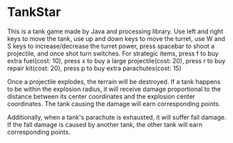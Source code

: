 # TankStar
This is a tank game made by Java and processing library. Use left and right keys to move the tank, use up and down keys to move the turret, use W and S keys to increase/decrease the turret power, press spacebar to shoot a projectile, and once shot turn switches. For strategic items, press f to buy extra fuel(cost: 10), press x to buy a large projectile(cost: 20), press r to buy repair kit(cost: 20), press p to buy extra parachutes(cost: 15)


Once a projectile explodes, the terrain will be destroyed. If a tank happens to be within the explosion radius, it will receive damage proportional to the distance between its center coordinates and the explosion center coordinates. The tank causing the damage will earn corresponding points.

Additionally, when a tank's parachute is exhausted, it will suffer fall damage. If the fall damage is caused by another tank, the other tank will earn corresponding points.
